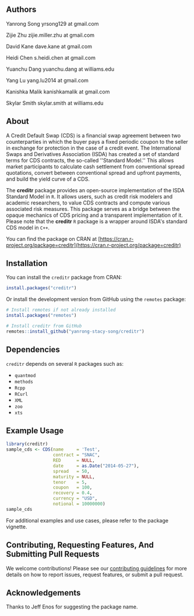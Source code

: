 Authors
--------------------------------------------------------
Yanrong Song
yrsong129 at gmail.com

Zijie Zhu
zijie.miller.zhu at gmail.com

David Kane
dave.kane at gmail.com

Heidi Chen 
s.heidi.chen at gmail.com

Yuanchu Dang
yuanchu.dang at williams.edu

Yang Lu 
yang.lu2014 at gmail.com

Kanishka Malik
kanishkamalik at gmail.com

Skylar Smith
skylar.smith at williams.edu


About
--------------------------------------------------------
A Credit Default Swap (CDS) is a financial swap agreement between two
counterparties in which the buyer pays a fixed periodic coupon to the
seller in exchange for protection in the case of a credit event. The
International Swaps and Derivatives Association (ISDA) has created a
set of standard terms for CDS contracts, the so-called ''Standard
Model.'' This allows market participants to calculate cash settlement
from conventional spread quotations, convert between conventional
spread and upfront payments, and build the yield curve of a CDS. 

The **creditr** package provides an open-source implementation of the ISDA 
Standard Model in `R`. It allows users, such as credit risk 
modelers and academic researchers, to value CDS contracts and compute various 
associated risk measures. This package serves as a bridge between the opaque 
mechanics of CDS pricing and a transparent implementation of it. Please note 
that the **creditr** `R` package is a wrapper around ISDA's standard CDS model 
in `C++`.

You can find the package on CRAN at [https://cran.r-project.org/package=creditr](https://cran.r-project.org/package=creditr)

Installation
--------------------------------------------------------
You can install the `creditr` package from CRAN:

```r
install.packages("creditr")
```

Or install the development version from GitHub using the `remotes` package:

```r
# Install remotes if not already installed
install.packages("remotes")

# Install creditr from GitHub
remotes::install_github("yanrong-stacy-song/creditr")
```

Dependencies
--------------------------------------------------------
`creditr` depends on several `R` packages such as:

- `quantmod`
- `methods`
- `Rcpp`
- `RCurl`
- `XML`
- `zoo`
- `xts`

Example Usage
--------------------------------------------------------
```r
library(creditr)
sample_cds <- CDS(name     = 'Test',
                  contract = "SNAC",
                  RED      = NULL,
                  date     = as.Date("2014-05-27"),
                  spread   = 50,
                  maturity = NULL,
                  tenor    = 5,
                  coupon   = 100,
                  recovery = 0.4,
                  currency = "USD",
                  notional = 10000000)
sample_cds
```

For additional examples and use cases, please refer to the package vignette.

Contributing, Requesting Features, And Submitting Pull Requests
----------------------------------------------------------------------------------------------------
We welcome contributions! Please see our [contributing guidelines](https://github.com/yanrong-stacy-song/creditr/blob/main/CONTRIBUTING.md) for more details on how to report issues, request features, or submit a pull request.

Acknowledgements
--------------------------------------------------------
Thanks to Jeff Enos for suggesting the package name.